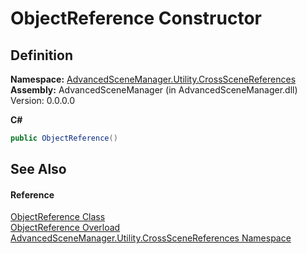 # ObjectReference Constructor




## Definition
**Namespace:** <a href="N_AdvancedSceneManager_Utility_CrossSceneReferences">AdvancedSceneManager.Utility.CrossSceneReferences</a>  
**Assembly:** AdvancedSceneManager (in AdvancedSceneManager.dll) Version: 0.0.0.0

**C#**
``` C#
public ObjectReference()
```



## See Also


#### Reference
<a href="T_AdvancedSceneManager_Utility_CrossSceneReferences_ObjectReference">ObjectReference Class</a>  
<a href="Overload_AdvancedSceneManager_Utility_CrossSceneReferences_ObjectReference__ctor">ObjectReference Overload</a>  
<a href="N_AdvancedSceneManager_Utility_CrossSceneReferences">AdvancedSceneManager.Utility.CrossSceneReferences Namespace</a>  
